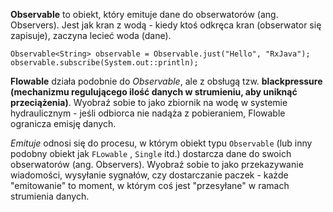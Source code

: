 **Observable** to obiekt, który emituje dane do obserwatorów (ang. Observers).
Jest jak kran z wodą - kiedy ktoś odkręca kran (obserwator się zapisuje), zaczyna lecieć woda (dane).

```
Observable<String> observable = Observable.just("Hello", "RxJava");
observable.subscribe(System.out::println);
```

**Flowable** działa podobnie do *Observable*, ale z obsługą tzw. **blackpressure (mechanizmu regulującego ilość danych w strumieniu, aby uniknąć przeciążenia)**.
Wyobraź sobie to jako zbiornik na wodę w systemie hydraulicznym - jeśli odbiorca nie nadąża z pobieraniem, Flowable ogranicza emisję danych.

*Emituje* odnosi się do procesu, w którym obiekt typu `Observable` (lub inny podobny obiekt jak `FLowable` , `Single` itd.) dostarcza dane do swoich obserwatorów (ang. Observers). Wyobraź sobie to jako przekazywanie wiadomości, wysyłanie sygnałów, czy dostarczanie paczek - każde "emitowanie" to moment, w którym coś jest "przesyłane" w ramach strumienia danych.